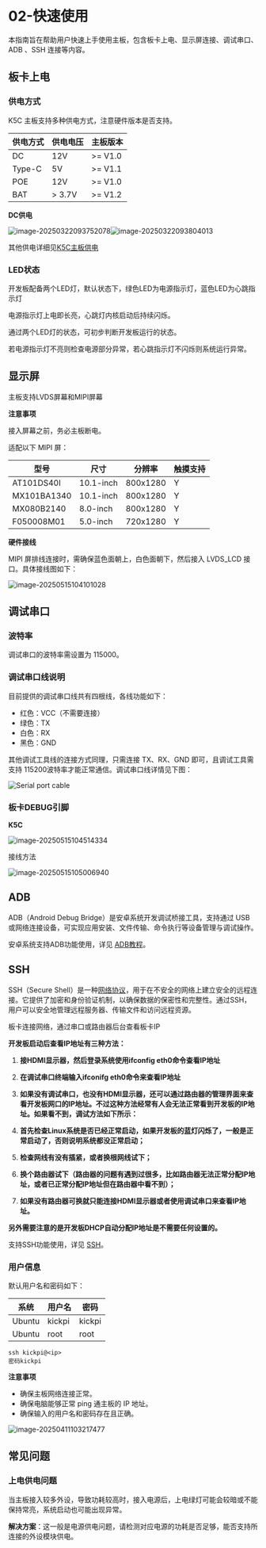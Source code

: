 # 02-快速使用

本指南旨在帮助用户快速上手使用主板，包含板卡上电、显示屏连接、调试串口、ADB 、SSH 连接等内容。

## 板卡上电

### 供电方式

K5C 主板支持多种供电方式，注意硬件版本是否支持。

| 供电方式 | 供电电压 | 主板版本 |
| -------- | -------- | -------- |
| DC       | 12V      | >= V1.0  |
| Type-C   | 5V       | >= V1.1  |
| POE      | 12V      | >= V1.0  |
| BAT      | > 3.7V   | >= V1.2  |

**DC供电**

![image-20250322093752078](http://tanzhtanzh.oss-cn-shenzhen.aliyuncs.com/img/image-20250322093752078.png)![image-20250322093804013](http://tanzhtanzh.oss-cn-shenzhen.aliyuncs.com/img/image-20250322093804013.png)

其他供电详细见[K5C主板供电](..\08-进阶\K5C主板供电.md)

### LED状态

开发板配备两个LED灯，默认状态下，绿色LED为电源指示灯，蓝色LED为心跳指示灯

电源指示灯上电即长亮，心跳灯内核启动后持续闪烁。

通过两个LED灯的状态，可初步判断开发板运行的状态。

若电源指示灯不亮则检查电源部分异常，若心跳指示灯不闪烁则系统运行异常。

## 显示屏

主板支持LVDS屏幕和MIPI屏幕 

**注意事项**

接入屏幕之前，务必主板断电。

适配以下 MIPI 屏：

| **型号**    | **尺寸**  | **分辨率** | 触摸支持 |
| ----------- | --------- | ---------- | -------- |
| AT101DS40I  | 10.1-inch | 800x1280   | Y        |
| MX101BA1340 | 10.1-inch | 800x1280   | Y        |
| MX080B2140  | 8.0-inch  | 800x1280   | Y        |
| F050008M01  | 5.0-inch  | 720x1280   | Y        |

**硬件接线**

MIPI 屏排线连接时，需确保蓝色面朝上，白色面朝下，然后接入 LVDS_LCD 接口。具体接线图如下：

![image-20250515104101028](http://tanzhtanzh.oss-cn-shenzhen.aliyuncs.com/img/image-20250515104101028.png)

## 调试串口
### 波特率

调试串口的波特率需设置为 115000。

### 调试串口线说明

目前提供的调试串口线共有四根线，各线功能如下：

- 红色：VCC（不需要连接）
- 绿色：TX
- 白色：RX
- 黑色：GND

其他调试工具线的连接方式同理，只需连接 TX、RX、GND 即可，且调试工具需支持 115200波特率才能正常通信。调试串口线详情见下图：

![Serial port cable](http://tanzhtanzh.oss-cn-shenzhen.aliyuncs.com/img/image-20241231145656021.png)

### 板卡DEBUG引脚

**K5C**



![image-20250515104514334](http://tanzhtanzh.oss-cn-shenzhen.aliyuncs.com/img/image-20250515104514334.png)

接线方法

![image-20250515105006940](http://tanzhtanzh.oss-cn-shenzhen.aliyuncs.com/img/image-20250515105006940.png)

## ADB

ADB（Android Debug Bridge）是安卓系统开发调试桥接工具，支持通过 USB 或网络连接设备，可实现应用安装、文件传输、命令执行等设备管理与调试操作。

安卓系统支持ADB功能使用，详见 [ADB教程](../../../common/zh/adb/ADB教程.md)。

## SSH

SSH（Secure Shell）是一种[网络协议](https://so.csdn.net/so/search?q=网络协议&spm=1001.2101.3001.7020)，用于在不安全的网络上建立安全的远程连接。它提供了加密和身份验证机制，以确保数据的保密性和完整性。通过SSH，用户可以安全地管理远程服务器、传输文件和访问远程资源。

板卡连接网络，通过串口或路由器后台查看板卡IP

**开发板启动后查看IP地址有三种方法：**

1. **接HDMI显示器，然后登录系统使用ifconfig eth0命令查看IP地址**
2. **在调试串口终端输入ifconifg eth0命令来查看IP地址**
3. **如果没有调试串口，也没有HDMI显示器，还可以通过路由器的管理界面来查看开发板网口的IP地址。不过这种方法经常有人会无法正常看到开发板的IP地址。如果看不到，调试方法如下所示：**

4. **首先检查Linux系统是否已经正常启动，如果开发板的蓝灯闪烁了，一般是正常启动了，否则说明系统都没正常启动；**
5. **检查网线有没有插紧，或者换根网线试下；**
6. **换个路由器试下（路由器的问题有遇到过很多，比如路由器无法正常分配IP地址，或者已正常分配IP地址但在路由器中看不到）；**
7. **如果没有路由器可换就只能连接HDMI显示器或者使用调试串口来查看IP地址。**

**另外需要注意的是开发板DHCP自动分配IP地址是不需要任何设置的。**

支持SSH功能使用，详见 [SSH](../../../common/zh/linux/SSH.md)。

### 用户信息

默认用户名和密码如下：

| 系统   | 用户名 | 密码   |
| ------ | ------ | ------ |
| Ubuntu | kickpi | kickpi |
| Ubuntu | root   | root   |

``` shell
ssh kickpi@<ip>
密码kickpi
```

**注意事项**

- 确保主板网络连接正常。
- 确保电脑能够正常 ping 通主板的 IP 地址。
- 确保输入的用户名和密码存在且正确。

![image-20250411103217477](http://tanzhtanzh.oss-cn-shenzhen.aliyuncs.com/img/image-20250411103217477.png)

## 常见问题

### 上电供电问题

当主板接入较多外设，导致功耗较高时，接入电源后，上电绿灯可能会较暗或不能保持常亮，系统启动也可能出现异常。

**解决方案**：这一般是电源供电问题，请检测对应电源的功耗是否足够，能否支持所连接的外设模块供电。

